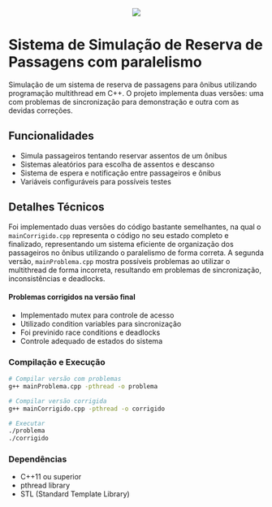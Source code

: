 <p align="center">
  <img src="https://github.com/user-attachments/assets/7badae08-46ec-4e70-88e7-71c2667d498e">
</p>

# Sistema de Simulação de Reserva de Passagens com paralelismo
Simulação de um sistema de reserva de passagens para ônibus utilizando programação multithread em C++. O projeto implementa duas versões: uma com problemas de sincronização para demonstração e outra com as devidas correções.

## Funcionalidades
- Simula passageiros tentando reservar assentos de um ônibus
- Sistemas aleatórios para escolha de assentos e descanso
- Sistema de espera e notificação entre passageiros e ônibus
- Variáveis configuráveis para possíveis testes

## Detalhes Técnicos
Foi implementado duas versões do código bastante semelhantes, na qual o `mainCorrigido.cpp` representa o código no seu estado completo e finalizado, representando um sistema eficiente de organização dos passageiros no ônibus utilizando o paralelismo de forma correta.
A segunda versão, `mainProblema.cpp` mostra possíveis problemas ao utilizar o multithread de forma incorreta, resultando em problemas de sincronização, inconsistências e deadlocks.

#### Problemas corrigidos na versão final
- Implementado mutex para controle de acesso
- Utilizado condition variables para sincronização
- Foi previnido race conditions e deadlocks
- Controle adequado de estados do sistema

### Compilação e Execução
```bash
# Compilar versão com problemas
g++ mainProblema.cpp -pthread -o problema

# Compilar versão corrigida
g++ mainCorrigido.cpp -pthread -o corrigido

# Executar
./problema
./corrigido
```

### Dependências
- C++11 ou superior
- pthread library
- STL (Standard Template Library)